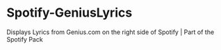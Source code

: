 # Spotify-GeniusLyrics
Displays Lyrics from Genius.com on the right side of Spotify | Part of the Spotify Pack
